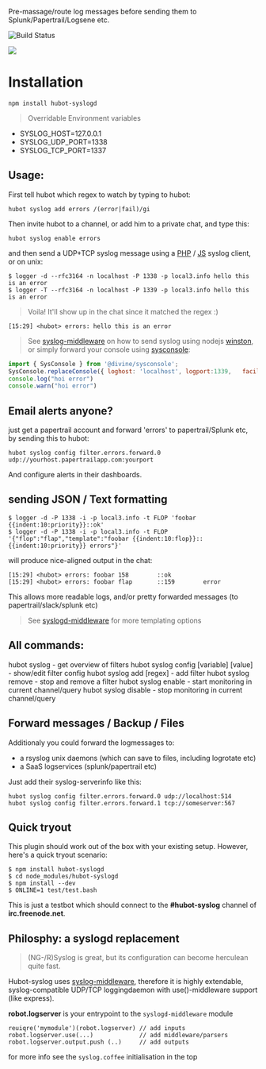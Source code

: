 Pre-massage/route log messages before sending them to Splunk/Papertrail/Logsene etc.

![Build Status](https://travis-ci.org/coderofsalvation/hubot-syslogd.svg?branch=master)

<img src="https://www.websequencediagrams.com/cgi-bin/cdraw?lz=dGl0bGUgSFVCT1QtU1lTTE9HIEZMT1cKCnN5c2xvZ2NsaWVudC0-aHVib3Q6IHB1c2ggVURQL1RDUCBsb2cgbWVzc2FnZXMKABwFAB8JcmVnZXggbWF0Y2g_AAwPZm9ybWF0ADEIACsNIGNoYW5uZWxzL3VzZXJzACcFd2FyZABVCG90aGVyIHNlcnZpY2UAFQogCm5vdGUgcmlnaHQgb2YgABcQYWxlcnRpbmcgYW5kIG1ldHJpY3MgXG51c2luZzogXG4qIHBhcGVydHJhaWxcbiogc3BsdW5rXG4qIGxvZ2dseQAeBWxvZ3N0YXNoXG4AXw8AghMHSACBPAVhY3RzIGFzIACCNwYAgSYFZXIK&s=napkin"/>


# Installation 

    npm install hubot-syslogd

> Overridable Environment variables

* SYSLOG_HOST=127.0.0.1   
* SYSLOG_UDP_PORT=1338
* SYSLOG_TCP_PORT=1337   

## Usage:

First tell hubot which regex to watch by typing to hubot:

    hubot syslog add errors /(error|fail)/gi 
   
Then invite hubot to a channel, or add him to a private chat, and type this:

    hubot syslog enable errors

and then send a UDP+TCP syslog message using a [PHP](https://github.com/coderofsalvation/syslog-flexible) / [JS](https://npmjs.org/syslog-client) syslog client, or on unix:
  
    $ logger -d --rfc3164 -n localhost -P 1338 -p local3.info hello this is an error 
    $ logger -T --rfc3164 -n localhost -P 1339 -p local3.info hello this is an error  

> Voila! It'll show up in the chat since it matched the regex :)

    [15:29] <hubot> errors: hello this is an error 

> See [syslog-middleware](https://github.com/coderofsalvation/syslog-middleware/) on how to send syslog using nodejs [winston](https://npmjs.org/winston), or simply forward
your console using [sysconsole](@divine/sysconsole):

```javascript
import { SysConsole } from '@divine/sysconsole';
SysConsole.replaceConsole({ loghost: 'localhost', logport:1339,   facility: 'local0',  title: 'MySweetApp',  showFile: true,  syslogTags: true, showFunc:true,   highestLevel: 'info',  tcpTimeout:1000 })
console.log("hoi error") 
console.warn("hoi error") 
```

## Email alerts anyone?

just get a papertrail account and forward 'errors' to papertrail/Splunk etc, by sending this to hubot:

    hubot syslog config filter.errors.forward.0 udp://yourhost.papertrailapp.com:yourport

And configure alerts in their dashboards.

## sending JSON / Text formatting 

    $ logger -d -P 1338 -i -p local3.info -t FLOP 'foobar {{indent:10:priority}}::ok'
    $ logger -d -P 1338 -i -p local3.info -t FLOP '{"flop":"flap","template":"foobar {{indent:10:flop}}::{{indent:10:priority}} errors"}'

will produce nice-aligned output in the chat:

    [15:29] <hubot> errors: foobar 158        ::ok 
    [15:29] <hubot> errors: foobar flap       ::159        error 

This allows more readable logs, and/or pretty forwarded messages (to papertrail/slack/splunk etc)

> See [syslogd-middleware](https://npmjs.org/syslogd-middleware) for more templating options

## All commands:

   hubot syslog                           - get overview of filters 
   hubot syslog config [variable] [value] - show/edit filter config
   hubot syslog add <id> [regex]          - add filter
   hubot syslog remove <id>               - stop and remove a filter 
   hubot syslog enable <id>               - start monitoring in current channel/query 
   hubot syslog disable <id>              - stop monitoring in current channel/query 

## Forward messages / Backup / Files

Additionaly you could forward the logmessages to:

* a rsyslog unix daemons (which can save to files, including logrotate etc)
* a SaaS logservices (splunk/papertrail etc)
    
Just add their syslog-serverinfo like this:    
    
    hubot syslog config filter.errors.forward.0 udp://localhost:514 
    hubot syslog config filter.errors.forward.1 tcp://someserver:567

## Quick tryout

This plugin should work out of the box with your existing setup.
However, here's a quick tryout scenario:

    $ npm install hubot-syslogd
    $ cd node_modules/hubot-syslogd
    $ npm install --dev
    $ ONLINE=1 test/test.bash

This is just a testbot which should connect to the __#hubot-syslog__ channel of __irc.freenode.net__.

## Philosphy: a syslogd replacement

> (NG-/R)Syslog is great, but its configuration can become herculean quite fast.

Hubot-syslog uses [syslog-middleware](https://npmjs.org/syslogd-middleware), therefore it is
highly extendable, syslog-compatible UDP/TCP loggingdaemon with use()-middleware support (like express).

__robot.logserver__ is your entrypoint to the `syslogd-middleware` module

    reuiqre('mymodule')(robot.logserver) // add inputs
    robot.logserver.use(...)             // add middleware/parsers
    robot.logserver.output.push (..)     // add outputs

for more info see the `syslog.coffee` initialisation in the top

